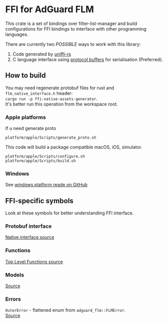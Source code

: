 # FFI for AdGuard FLM

This crate is a set of bindings over filter-list-manager and build
configurations for FFI bindings to interface with other programming languages.

There are currently two *POSSIBLE* ways to work with this library:
1) Code generated by [uniffi-rs][uniffi-rs]
2) C language interface using [protocol buffers][protobuf] for serialisation (Preferred).

[protobuf]: https://protobuf.dev
[uniffi-rs]: https://github.com/mozilla/uniffi-rs

## How to build

You may need regenerate protobuf files for rust and `flm_native_interface.h` header:\
`cargo run -p ffi-native-assets-generator`.\
It's better run this operation from the workspace root.

### Apple platforms

If u need generate proto
```shell
platform/apple/Scripts/generate_proto.sh
```

This code will build a package compatible macOS, iOS, simulator.
```shell
platform/apple/Scripts/configure.sh
platform/apple/Scripts/build.sh
```

### Windows

See [windows platform reade on GitHub](https://github.com/AdguardTeam/FilterListManager/blob/master/platform/windows/README_WIN.md)

## FFI-specific symbols

Look at these symbols for better understanding FFI interface.

### Protobuf interface

[Native interface source](./src/native_interface/mod.rs)

### Functions

[Top Level Functions source](./src/top_level.rs)

### Models

[Source](./src/models/mod.rs)

### Errors

`OuterError` - flattened enum from `adguard_flm::FLMError`.\
[Source](./src/outer_error.rs)
